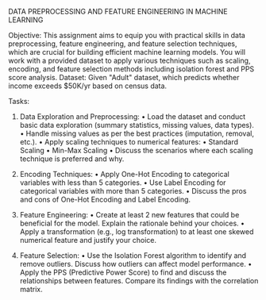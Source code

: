 DATA PREPROCESSING AND FEATURE ENGINEERING IN MACHINE LEARNING

Objective:
This assignment aims to equip you with practical skills in data preprocessing, feature engineering, and feature selection techniques, which are crucial for building efficient machine learning models. You will work with a provided dataset to apply various techniques such as scaling, encoding, and feature selection methods including isolation forest and PPS score analysis.
Dataset:
Given "Adult" dataset, which predicts whether income exceeds $50K/yr based on census data.

Tasks:
1. Data Exploration and Preprocessing:
•	Load the dataset and conduct basic data exploration (summary statistics, missing values, data types).
•	Handle missing values as per the best practices (imputation, removal, etc.).
•	Apply scaling techniques to numerical features:
•	Standard Scaling
•	Min-Max Scaling
•	Discuss the scenarios where each scaling technique is preferred and why.

2. Encoding Techniques:
•	Apply One-Hot Encoding to categorical variables with less than 5 categories.
•	Use Label Encoding for categorical variables with more than 5 categories.
•	Discuss the pros and cons of One-Hot Encoding and Label Encoding.

3. Feature Engineering:
•	Create at least 2 new features that could be beneficial for the model. Explain the rationale behind your choices.
•	Apply a transformation (e.g., log transformation) to at least one skewed numerical feature and justify your choice.

4. Feature Selection:
•	Use the Isolation Forest algorithm to identify and remove outliers. Discuss how outliers can affect model performance.
•	Apply the PPS (Predictive Power Score) to find and discuss the relationships between features. Compare its findings with the correlation matrix.

